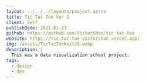 ```yaml
---
layout: ../../../layouts/project.astro
title: Tic Tac Toe Ver 2
client: Self
publishDate: 2021-01-23
github: https://github.com/VictorShan/tic-tac-toe
website: https://tic-tac-toe-victorshan.vercel.app/
img: /assets/TicTacToeNextJS.webp
description: |
  This was a data visualization school project.
tags:
  - design
  - dev
---
```

